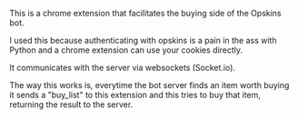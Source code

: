 This is a chrome extension that facilitates the buying side of the Opskins bot.

I used this because authenticating with opskins is a pain in the ass with Python and a chrome extension can use your cookies directly.

It communicates with the server via websockets (Socket.io).

The way this works is, everytime the bot server finds an item worth buying it sends a "buy_list" to this extension and this tries to buy that item, returning the result to the server.
